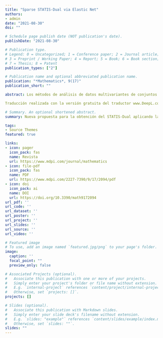 ```yaml
---
title: "Sparse STATIS-Dual via Elastic Net"
authors:
- admin
date: "2021-08-30"
doi: ""

# Schedule page publish date (NOT publication's date).
publishDate: "2021-08-30"

# Publication type.
# Legend: 0 = Uncategorized; 1 = Conference paper; 2 = Journal article;
# 3 = Preprint / Working Paper; 4 = Report; 5 = Book; 6 = Book section;
# 7 = Thesis; 8 = Patent
publication_types: ["2"]

# Publication name and optional abbreviated publication name.
publication: "*Mathematics*, 9(17)"
publication_short: ""

abstract: Los métodos de análisis de datos multivariantes de conjuntos múltiples ofrecen una forma de analizar una serie de tablas conjuntamente. En particular, el método STATIS-dual se aplica en tablas de datos en las que los individuos pueden variar de una tabla a otra, pero las variables que se analizan permanecen fijas. Sin embargo, cuando se tiene un gran número de variables o indicadores, la interpretación mediante los métodos tradicionales de conjuntos múltiples es compleja. Por ello, en este trabajo se propone una nueva metodología, que hemos denominado Sparse STATIS-dual. Esta implementa la técnica de penalización de *Elastic net* que busca retener las variables más importantes del modelo y obtener resultados más precisos e interpretables. Como complemento a la nueva metodología y para materializar su aplicación a tablas de datos con variables fijas, se crea un paquete en el lenguaje de programación R, bajo el nombre de Sparse STATIS-dual. Finalmente, se presenta una aplicación a datos reales y se realiza una comparación de resultados entre el STATIS-dual y el Sparse STATIS-dual. El método propuesto mejora la capacidad informativa de los datos y ofrece soluciones más fácilmente interpretables

Traducción realizada con la versión gratuita del traductor www.DeepL.com/Translator

# Summary. An optional shortened abstract.
summary: Nueva propuesta para la obtención del STATIS-Dual aplicando la penalización elastic net para mejorar la interpretación de los resultados

tags:
- Source Themes
featured: true

links:
- icon: pager
  icon_pack: fas
  name: Revista
  url: https://www.mdpi.com/journal/mathematics
- icon: file-pdf
  icon_pack: fas
  name: PDF
  url: https://www.mdpi.com/2227-7390/9/17/2094/pdf
- icon: doi
  icon_pack: ai
  name: DOI
  url: https://doi.org/10.3390/math9172094
url_pdf: ''
url_code: ''
url_dataset: ''
url_poster: ''
url_project: ''
url_slides: ''
url_source: ''
url_video: ''

# Featured image
# To use, add an image named `featured.jpg/png` to your page's folder. 
image:
  caption: ''
  focal_point: ""
  preview_only: false

# Associated Projects (optional).
#   Associate this publication with one or more of your projects.
#   Simply enter your project's folder or file name without extension.
#   E.g. `internal-project` references `content/project/internal-project/index.md`.
#   Otherwise, set `projects: []`.
projects: []

# Slides (optional).
#   Associate this publication with Markdown slides.
#   Simply enter your slide deck's filename without extension.
#   E.g. `slides: "example"` references `content/slides/example/index.md`.
#   Otherwise, set `slides: ""`.
slides: ""
---
```

